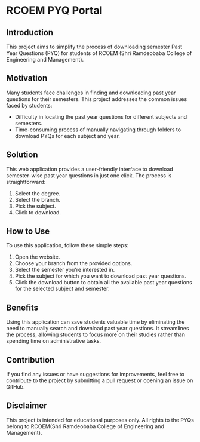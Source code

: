 # RCOEM PYQ Portal

## Introduction
This project aims to simplify the process of downloading semester Past Year Questions (PYQ) for students of RCOEM (Shri Ramdeobaba College of Engineering and Management). 

## Motivation
Many students face challenges in finding and downloading past year questions for their semesters. This project addresses the common issues faced by students:
- Difficulty in locating the past year questions for different subjects and semesters.
- Time-consuming process of manually navigating through folders to download PYQs for each subject and year.

## Solution
This web application provides a user-friendly interface to download semester-wise past year questions in just one click. The process is straightforward:
1. Select the degree.
2. Select the branch.
3. Pick the subject.
4. Click to download.

## How to Use
To use this application, follow these simple steps:
1. Open the website.
2. Choose your branch from the provided options.
3. Select the semester you're interested in.
4. Pick the subject for which you want to download past year questions.
5. Click the download button to obtain all the available past year questions for the selected subject and semester.

## Benefits
Using this application can save students valuable time by eliminating the need to manually search and download past year questions. It streamlines the process, allowing students to focus more on their studies rather than spending time on administrative tasks.

## Contribution
If you find any issues or have suggestions for improvements, feel free to contribute to the project by submitting a pull request or opening an issue on GitHub.

## Disclaimer
This project is intended for educational purposes only. All rights to the PYQs belong to RCOEM(Shri Ramdeobaba College of Engineering and Management).
